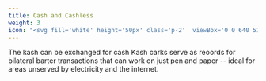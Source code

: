 ```yaml
---
title: Cash and Cashless 
weight: 3
icon: "<svg fill='white' height='50px' class='p-2'  viewBox='0 0 640 512'><path d='M621.16 54.46C582.37 38.19 543.55 32 504.75 32c-123.17-.01-246.33 62.34-369.5 62.34-30.89 0-61.76-3.92-92.65-13.72-3.47-1.1-6.95-1.62-10.35-1.62C15.04 79 0 92.32 0 110.81v317.26c0 12.63 7.23 24.6 18.84 29.46C57.63 473.81 96.45 480 135.25 480c123.17 0 246.34-62.35 369.51-62.35 30.89 0 61.76 3.92 92.65 13.72 3.47 1.1 6.95 1.62 10.35 1.62 17.21 0 32.25-13.32 32.25-31.81V83.93c-.01-12.64-7.24-24.6-18.85-29.47zM48 132.22c20.12 5.04 41.12 7.57 62.72 8.93C104.84 170.54 79 192.69 48 192.69v-60.47zm0 285v-47.78c34.37 0 62.18 27.27 63.71 61.4-22.53-1.81-43.59-6.31-63.71-13.62zM320 352c-44.19 0-80-42.99-80-96 0-53.02 35.82-96 80-96s80 42.98 80 96c0 53.03-35.83 96-80 96zm272 27.78c-17.52-4.39-35.71-6.85-54.32-8.44 5.87-26.08 27.5-45.88 54.32-49.28v57.72zm0-236.11c-30.89-3.91-54.86-29.7-55.81-61.55 19.54 2.17 38.09 6.23 55.81 12.66v48.89z'/></svg>"
---
```


The kash can be exchanged for cash 
Kash carks serve as reoords for bilateral barter transactions that can work on just pen and paper -- ideal for areas unserved by electricity and the internet. 